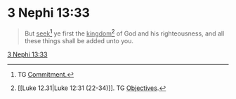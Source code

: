 # 3 Nephi 13:33

> But <u>seek</u>[^a] ye first the <u>kingdom</u>[^b] of God and his righteousness, and all these things shall be added unto you.

[3 Nephi 13:33](https://www.churchofjesuschrist.org/study/scriptures/bofm/3-ne/13?lang=eng&id=p33#p33)


[^a]: TG [Commitment.](https://www.churchofjesuschrist.org/study/scriptures/tg/commitment?lang=eng)
[^b]: [[Luke 12.31|Luke 12:31 (22-34)]]. TG [Objectives](https://www.churchofjesuschrist.org/study/scriptures/tg/objectives?lang=eng).
